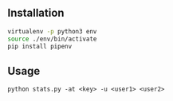 ## Installation
```bash
virtualenv -p python3 env
source ./env/bin/activate
pip install pipenv
```

## Usage
```
python stats.py -at <key> -u <user1> <user2>
```
